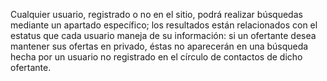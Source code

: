 Cualquier usuario, registrado o no en el sitio, podrá realizar búsquedas mediante un apartado específico;
los resultados están relacionados con el estatus que cada usuario maneja de su información:
si un ofertante desea mantener sus ofertas en privado, éstas no aparecerán en una búsqueda hecha por un usuario no registrado en el círculo de contactos de dicho ofertante.
 
